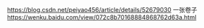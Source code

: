 https://blog.csdn.net/peiyao456/article/details/52679030
一张卷子
https://wenku.baidu.com/view/072c8b70168884868762d63a.html